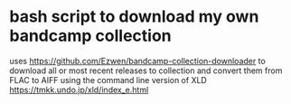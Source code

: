 # bash script to download my own bandcamp collection

uses https://github.com/Ezwen/bandcamp-collection-downloader 
to download all or most recent releases to collection
and convert them from FLAC to AIFF using the command line version of
XLD https://tmkk.undo.jp/xld/index_e.html
